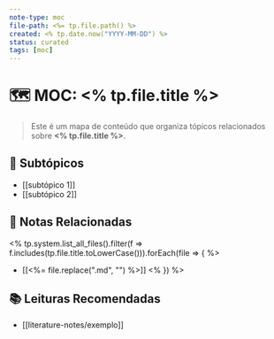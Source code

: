 ```yaml
---
note-type: moc
file-path: <%= tp.file.path() %>
created: <% tp.date.now("YYYY-MM-DD") %>
status: curated
tags: [moc]
---
```


# 🗺️ MOC: <% tp.file.title %>

> Este é um mapa de conteúdo que organiza tópicos relacionados sobre **<% tp.file.title %>**.

## 📁 Subtópicos
- [[subtópico 1]]
- [[subtópico 2]]

## 🔗 Notas Relacionadas
<% tp.system.list_all_files().filter(f => f.includes(tp.file.title.toLowerCase())).forEach(file => { %>
- [[<%= file.replace(".md", "") %>]]
<% }) %>

## 📚 Leituras Recomendadas
- [[literature-notes/exemplo]]
